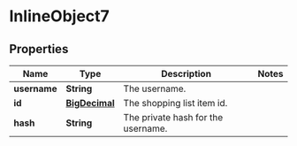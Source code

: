 

# InlineObject7

## Properties

Name | Type | Description | Notes
------------ | ------------- | ------------- | -------------
**username** | **String** | The username. | 
**id** | [**BigDecimal**](BigDecimal.md) | The shopping list item id. | 
**hash** | **String** | The private hash for the username. | 




